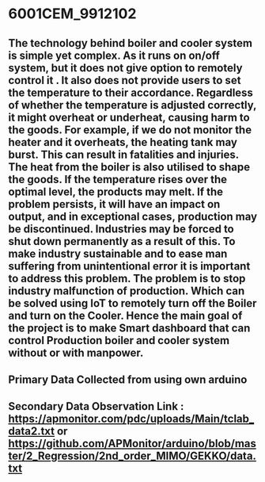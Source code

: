 # 6001CEM_9912102

## The technology behind boiler and cooler system  is simple yet complex. As it runs on on/off system, but it does not give option to remotely control it . It also does not provide users to set the temperature to their accordance. Regardless of whether the temperature is adjusted correctly, it might overheat or underheat, causing harm to the goods. For example, if we do not monitor the heater and it overheats, the heating tank may burst. This can result in fatalities and injuries. The heat from the boiler is also utilised to shape the goods. If the temperature rises over the optimal level, the products may melt. If the problem persists, it will have an impact on output, and in exceptional cases, production may be discontinued. Industries may be forced to shut down permanently as a result of this. To make industry sustainable and to ease man suffering from unintentional error it is important to address this problem.  The problem is to stop industry malfunction of production. Which  can be solved using  IoT to remotely turn off the Boiler and turn on the Cooler. Hence the main goal of the project is to make Smart dashboard that can control Production boiler and cooler system without or with manpower.

## Primary Data Collected from using own arduino 

## Secondary Data Observation Link : https://apmonitor.com/pdc/uploads/Main/tclab_data2.txt or https://github.com/APMonitor/arduino/blob/master/2_Regression/2nd_order_MIMO/GEKKO/data.txt
